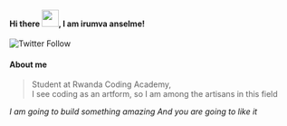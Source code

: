 #### Hi there <img src="https://raw.githubusercontent.com/MartinHeinz/MartinHeinz/master/wave.gif" width="30px">, I am irumva anselme!

![Twitter Follow](https://img.shields.io/twitter/follow/officialanselme?style=social)

#### About me
> Student at Rwanda Coding Academy, <br/>
> I see coding as an artform, so I am among the artisans in this field


*I am going to build something amazing*
*And you are going to like it*
